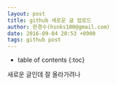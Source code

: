 ```yaml
---
layout: post
title: github 새로운 글 업로드
author: 한경수(hsnks100@gmail.com)
date: 2016-09-04 20:53 +0900
tags: github post
---
```

* table of contents
{:toc}

새로운 글인데 잘 올라가려나 

